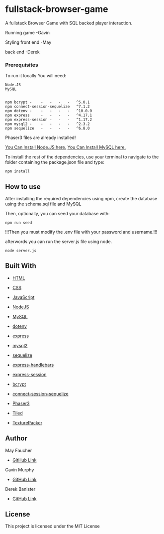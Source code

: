 # fullstack-browser-game
 A fullstack Browser Game with SQL backed player interaction.


Running game        -Gavin

Styling front end   -May

back end            -Derek



### Prerequisites

To run it locally
You will need:

```
Node.JS
MySQL


npm bcrypt -    -   -   -   -   ^5.0.1
npm connect-session-sequelize   ^7.1.2
npm dotenv -    -   -   -   -   ^10.0.0
npm express     -   -   -   -   ^4.17.1
npm express-session -   -   -   ^1.17.2
npm mysql2 -    -   -   -   -   ^2.3.2
npm sequelize   -   -   -   -   ^6.8.0
```

Phaser3 files are already installed!

[You Can Install Node.JS here.](https://nodejs.org/en/)
[You Can Install MySQL here.](https://www.mysql.com/)


To install the rest of the dependencies, use your terminal to navigate to the folder containing the package.json file and type:
```
npm install
```


## How to use

After installing the required dependencies using npm, create the database using the schema.sql file and MySQL

Then, optionally, you can seed your database with:
```
npm run seed
```

!!!Then you must modify the .env file with your password and username.!!!

afterwords you can run the server.js file using node.

```
node server.js
```



## Built With

* [HTML](https://developer.mozilla.org/en-US/docs/Web/HTML)
* [CSS](https://developer.mozilla.org/en-US/docs/Web/CSS)
* [JavaScript](https://developer.mozilla.org/en-US/docs/Web/JavaScript)

* [NodeJS](https://nodejs.org/en/)
* [MySQL](https://www.mysql.com/)

* [dotenv](https://www.npmjs.com/package/dotenv)
* [express](https://www.npmjs.com/package/express)
* [mysql2](https://www.npmjs.com/package/mysql2)
* [sequelize](https://www.npmjs.com/package/sequelize)
* [express-handlebars](https://www.npmjs.com/package/express-handlebars)
* [express-session](https://www.npmjs.com/package/express-session)
* [bcrypt](https://www.npmjs.com/package/bcrypt)
* [connect-session-sequelize](https://www.npmjs.com/package/connect-session-sequelize)
* [Phaser3](https://phaser.io/phaser3)
* [Tiled](https://www.mapeditor.org/)
* [TexturePacker](https://www.codeandweb.com/texturepacker)

## Author 

 May Faucher

 - [GitHub Link](https://github.com/DivineMayura)

 Gavin Murphy

- [GitHub Link](https://github.com/ghmurphy2)

 Derek Banister

- [GitHub Link](https://github.com/DerekBanister)

## License

This project is licensed under the MIT License 